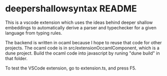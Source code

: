 # deepershallowsyntax README

This is a vscode extension which uses the ideas behind deeper shallow embeddings to automatically
derive a parser and typechecker for a given language from typing rules.

The backend is written in ocaml because I hope to reuse that code for other projects.
The ocaml code is in src/extensionOccamlComponent, which is a dune project.
Build the ocaml code into javascript by runing "dune build" in that folder.

To test the VSCode extension, go to extension.ts, and press F5.